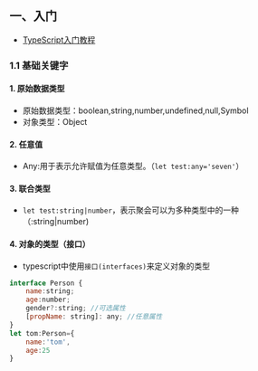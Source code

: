 ## 一、入门
- [TypeScript入门教程](https://ts.xcatliu.com/)
### 1.1 基础关键字
#### 1. 原始数据类型
- 原始数据类型：boolean,string,number,undefined,null,Symbol
- 对象类型：Object
#### 2. 任意值
- Any:用于表示允许赋值为任意类型。（`let test:any='seven'`）
#### 3. 联合类型
- `let test:string|number`，表示聚会可以为多种类型中的一种（:string|number)
#### 4. 对象的类型（接口）
- typescript中使用`接口(interfaces)`来定义对象的类型
```js
interface Person {
    name:string;
    age:number;
    gender?:string; //可选属性
    [propName: string]: any; //任意属性
}
let tom:Person={
    name:'tom',
    age:25
}
```